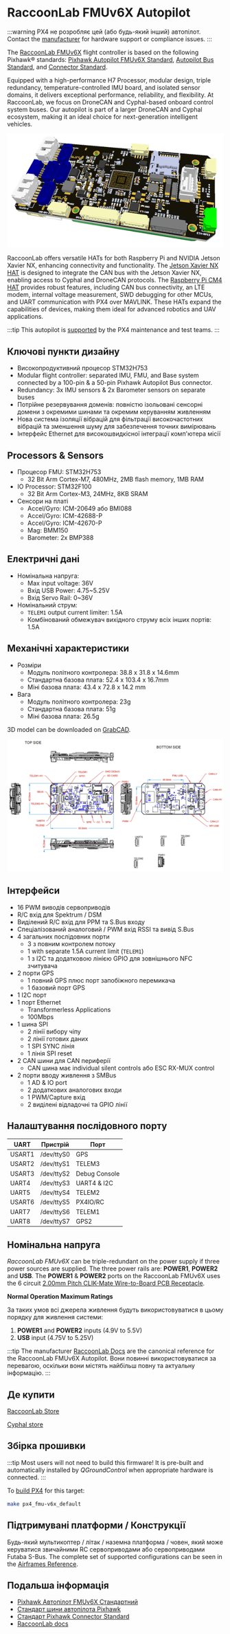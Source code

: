 # RaccoonLab FMUv6X Autopilot

:::warning
PX4 не розробляє цей (або будь-який інший) автопілот.
Contact the [manufacturer](https://raccoonlab.co) for hardware support or compliance issues.
:::

The [RaccoonLab FMUv6X](https://docs.raccoonlab.co/guide/autopilot/RCLv6X.html) flight controller is based on the following Pixhawk​® standards: [Pixhawk Autopilot FMUv6X Standard](https://github.com/pixhawk/Pixhawk-Standards/blob/master/DS-012%20Pixhawk%20Autopilot%20v6X%20Standard.pdf), [Autopilot Bus Standard](https://github.com/pixhawk/Pixhawk-Standards/blob/master/DS-010%20Pixhawk%20Autopilot%20Bus%20Standard.pdf), and [Connector Standard](https://github.com/pixhawk/Pixhawk-Standards/blob/master/DS-009%20Pixhawk%20Connector%20Standard.pdf).

Equipped with a high-performance H7 Processor, modular design, triple redundancy, temperature-controlled IMU board, and isolated sensor domains, it delivers exceptional performance, reliability, and flexibility.
At RaccoonLab, we focus on DroneCAN and Cyphal-based onboard control system buses.
Our autopilot is part of a larger DroneCAN and Cyphal ecosystem, making it an ideal choice for next-generation intelligent vehicles.

![RaccoonLab FMUv6X](../../assets/flight_controller/raccoonlab/fmuv6x.png)

RaccoonLab offers versatile HATs for both Raspberry Pi and NVIDIA Jetson Xavier NX, enhancing connectivity and functionality.
The [Jetson Xavier NX HAT](https://docs.raccoonlab.co/guide/nx_hat/) is designed to integrate the CAN bus with the Jetson Xavier NX, enabling access to Cyphal and DroneCAN protocols.
The [Raspberry Pi CM4 HAT](https://docs.raccoonlab.co/guide/rpi_hat/) provides robust features, including CAN bus connectivity, an LTE modem, internal voltage measurement, SWD debugging for other MCUs, and UART communication with PX4 over MAVLINK.
These HATs expand the capabilities of devices, making them ideal for advanced robotics and UAV applications.

:::tip
This autopilot is [supported](../flight_controller/autopilot_pixhawk_standard.md) by the PX4 maintenance and test teams.
:::

## Ключові пункти дизайну

- Високопродуктивний процесор STM32H753
- Modular flight controller: separated IMU, FMU, and Base system connected by a 100-pin & a 50-pin Pixhawk Autopilot Bus connector.
- Redundancy: 3x IMU sensors & 2x Barometer sensors on separate buses
- Потрійне резервування доменів: повністю ізольовані сенсорні домени з окремими шинами та окремим керуванням живленням
- Нова система ізоляції вібрацій для фільтрації високочастотних вібрацій та зменшення шуму для забезпечення точних вимірювань
- Інтерфейс Ethernet для високошвидкісної інтеграції комп'ютера місії

## Processors & Sensors

- Процесор FMU: STM32H753
  - 32 Bit Arm Cortex-M7, 480MHz, 2MB flash memory, 1MB RAM
- IO Processor: STM32F100
  - 32 Bit Arm Cortex-M3, 24MHz, 8KB SRAM
- Сенсори на платі
  - Accel/Gyro: ICM-20649 або BMI088
  - Accel/Gyro: ICM-42688-P
  - Accel/Gyro: ICM-42670-P
  - Mag: BMM150
  - Barometer: 2x BMP388

## Електричні дані

- Номінальна напруга:
  - Max input voltage: 36V
  - Вхід USB Power: 4.75~5.25V
  - Вхід Servo Rail: 0\~36V
- Номінальний струм:
  - `TELEM1` output current limiter: 1.5A
  - Комбінований обмежувач вихідного струму всіх інших портів: 1.5A

## Механічні характеристики

- Розміри
  - Модуль політного контролера: 38.8 x 31.8 x 14.6mm
  - Стандартна базова плата: 52.4 x 103.4 x 16.7mm
  - Міні базова плата: 43.4 x 72.8 x 14.2 mm
- Вага
  - Модуль політного контролера: 23g
  - Стандартна базова плата: 51g
  - Міні базова плата: 26.5g

3D model can be downloaded on [GrabCAD](https://grabcad.com/library/raccoonlab-autopilot-1).

![RaccoonLab FMUv6X drawings](../../assets/flight_controller/raccoonlab/fmuv6x-drw.png)

## Інтерфейси

- 16 PWM виводів сервоприводів
- R/C вхід для Spektrum / DSM
- Виділений R/C вхід для PPM та S.Bus входу
- Спеціалізований аналоговий / PWM вхід RSSI та вивід S.Bus
- 4 загальних послідовних порти
  - 3 з повним контролем потоку
  - 1 with separate 1.5A current limit (`TELEM1`)
  - 1 з I2C та додатковою лінією GPIO для зовнішнього NFC зчитувача
- 2 порти GPS
  - 1 повний GPS плюс порт запобіжного перемикача
  - 1 базовий порт GPS
- 1 I2C порт
- 1 порт Ethernet
  - Transformerless Applications
  - 100Mbps
- 1 шина SPI
  - 2 лінії вибору чіпу
  - 2 лінії готових даних
  - 1 SPI SYNC лінія
  - 1 лінія SPI reset
- 2 CAN шини для CAN периферії
  - CAN шина має individual silent controls або ESC RX-MUX control
- 2 порти вводу живлення з SMBus
  - 1 AD & IO port
  - 2 додаткових аналогових входи
  - 1 PWM/Capture вхід
  - 2 виділені відладочні та GPIO лінії

## Налаштування послідовного порту

| UART   | Пристрій   | Порт                            |
| ------ | ---------- | ------------------------------- |
| USART1 | /dev/ttyS0 | GPS                             |
| USART2 | /dev/ttyS1 | TELEM3                          |
| USART3 | /dev/ttyS2 | Debug Console                   |
| UART4  | /dev/ttyS3 | UART4 & I2C |
| UART5  | /dev/ttyS4 | TELEM2                          |
| USART6 | /dev/ttyS5 | PX4IO/RC                        |
| UART7  | /dev/ttyS6 | TELEM1                          |
| UART8  | /dev/ttyS7 | GPS2                            |

## Номінальна напруга

_RaccoonLab FMUv6X_ can be triple-redundant on the power supply if three power sources are supplied.
The three power rails are: **POWER1**, **POWER2** and **USB**.
The **POWER1** & **POWER2** ports on the RaccoonLab FMUv6X uses the 6 circuit [2.00mm Pitch CLIK-Mate Wire-to-Board PCB Receptacle](https://www.molex.com/molex/products/part-detail/pcb_receptacles/5024430670).

**Normal Operation Maximum Ratings**

За таких умов всі джерела живлення будуть використовуватися в цьому порядку для живлення системи:

1. **POWER1** and **POWER2** inputs (4.9V to 5.5V)
2. **USB** input (4.75V to 5.25V)

:::tip
The manufacturer [RaccoonLab Docs](https://docs.raccoonlab.co/guide/autopilot/RCLv6X.html) are the canonical reference for the RaccoonLab FMUv6X Autopilot.
Вони повинні використовуватися за перевагою, оскільки вони містять найбільш повну та актуальну інформацію.
:::

## Де купити

[RaccoonLab Store](https://raccoonlab.co/store)

[Cyphal store](https://cyphal.store)

## Збірка прошивки

:::tip
Most users will not need to build this firmware!
It is pre-built and automatically installed by _QGroundControl_ when appropriate hardware is connected.
:::

To [build PX4](../dev_setup/building_px4.md) for this target:

```sh
make px4_fmu-v6x_default
```

## Підтримувані платформи / Конструкції

Будь-який мультикоптер / літак / наземна платформа / човен, який може керуватися звичайними RC сервоприводами або сервоприводами Futaba S-Bus.
The complete set of supported configurations can be seen in the [Airframes Reference](../airframes/airframe_reference.md).

## Подальша інформація

- [Pixhawk Автопілот FMUv6X Стандартний](https://github.com/pixhawk/Pixhawk-Standards/blob/master/DS-012%20Pixhawk%20Autopilot%20v6X%20Standard.pdf)
- [Стандарт шини автопілота Pixhawk](https://github.com/pixhawk/Pixhawk-Standards/blob/master/DS-010%20Pixhawk%20Autopilot%20Bus%20Standard.pdf)
- [Стандарт Pixhawk Connector Standard](https://github.com/pixhawk/Pixhawk-Standards/blob/master/DS-009%20Pixhawk%20Connector%20Standard.pdf)
- [RaccoonLab docs](https://docs.raccoonlab.co/)
